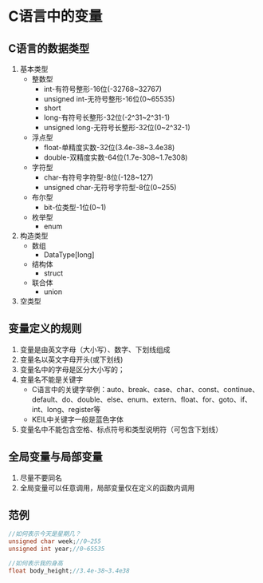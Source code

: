 # C语言中的变量
## C语言的数据类型
1. 基本类型
    - 整数型
        * int-有符号整形-16位(-32768~32767)
        * unsigned int-无符号整形-16位(0~65535)
        * short
        * long-有符号长整形-32位(-2^31~2^31-1)
        * unsigned long-无符号长整形-32位(0~2^32-1)
    - 浮点型
        * float-单精度实数-32位(3.4e-38~3.4e38)
        * double-双精度实数-64位(1.7e-308~1.7e308)
    - 字符型
        * char-有符号字符型-8位(-128~127)
        * unsigned char-无符号字符型-8位(0~255)
    - 布尔型
        * bit-位类型-1位(0~1)
    - 枚举型
        * enum
2. 构造类型
    - 数组
        * DataType[long]
    - 结构体
        * struct
    - 联合体
        * union
3. 空类型
## 变量定义的规则
1. 变量是由英文字母（大小写）、数字、下划线组成
2. 变量名以英文字母开头(或下划线)
3. 变量名中的字母是区分大小写的；
4. 变量名不能是关键字
    - C语言中的关键字举例：auto、break、case、char、const、continue、default、do、double、else、enum、extern、float、for、goto、if、int、long、register等
    - KEIL中关键字一般是蓝色字体
5. 变量名中不能包含空格、标点符号和类型说明符（可包含下划线）
## 全局变量与局部变量
1. 尽量不要同名
2. 全局变量可以任意调用，局部变量仅在定义的函数内调用
## 范例
```C
//如何表示今天是星期几？
unsigned char week;//0~255
unsigned int year;//0~65535

//如何表示我的身高
float body_height;//3.4e-38~3.4e38
```
